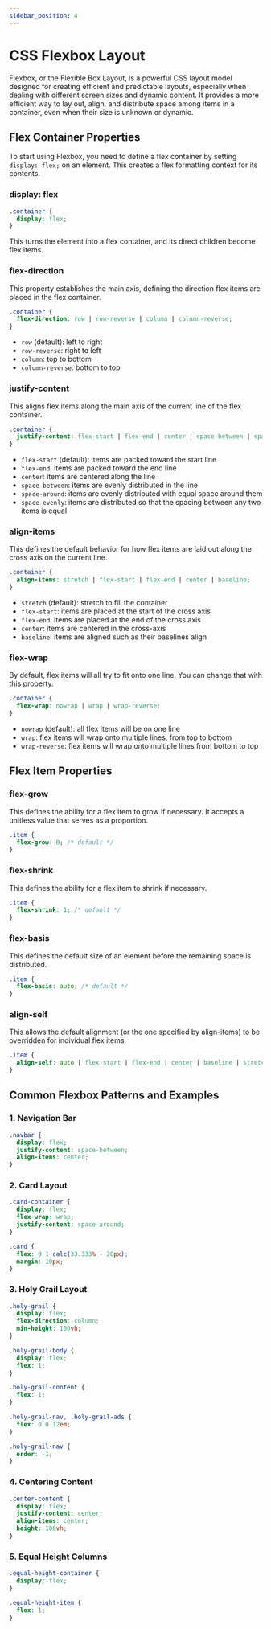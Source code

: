 ```yaml
---
sidebar_position: 4
---
```


# CSS Flexbox Layout

Flexbox, or the Flexible Box Layout, is a powerful CSS layout model designed for creating efficient and predictable layouts, especially when dealing with different screen sizes and dynamic content. It provides a more efficient way to lay out, align, and distribute space among items in a container, even when their size is unknown or dynamic.

## Flex Container Properties

To start using Flexbox, you need to define a flex container by setting `display: flex;` on an element. This creates a flex formatting context for its contents.

### display: flex

```css
.container {
  display: flex;
}
```

This turns the element into a flex container, and its direct children become flex items.

### flex-direction

This property establishes the main axis, defining the direction flex items are placed in the flex container.

```css
.container {
  flex-direction: row | row-reverse | column | column-reverse;
}
```

- `row` (default): left to right
- `row-reverse`: right to left
- `column`: top to bottom
- `column-reverse`: bottom to top

### justify-content

This aligns flex items along the main axis of the current line of the flex container.

```css
.container {
  justify-content: flex-start | flex-end | center | space-between | space-around | space-evenly;
}
```

- `flex-start` (default): items are packed toward the start line
- `flex-end`: items are packed toward the end line
- `center`: items are centered along the line
- `space-between`: items are evenly distributed in the line
- `space-around`: items are evenly distributed with equal space around them
- `space-evenly`: items are distributed so that the spacing between any two items is equal

### align-items

This defines the default behavior for how flex items are laid out along the cross axis on the current line.

```css
.container {
  align-items: stretch | flex-start | flex-end | center | baseline;
}
```

- `stretch` (default): stretch to fill the container
- `flex-start`: items are placed at the start of the cross axis
- `flex-end`: items are placed at the end of the cross axis
- `center`: items are centered in the cross-axis
- `baseline`: items are aligned such as their baselines align

### flex-wrap

By default, flex items will all try to fit onto one line. You can change that with this property.

```css
.container {
  flex-wrap: nowrap | wrap | wrap-reverse;
}
```

- `nowrap` (default): all flex items will be on one line
- `wrap`: flex items will wrap onto multiple lines, from top to bottom
- `wrap-reverse`: flex items will wrap onto multiple lines from bottom to top

## Flex Item Properties

### flex-grow

This defines the ability for a flex item to grow if necessary. It accepts a unitless value that serves as a proportion.

```css
.item {
  flex-grow: 0; /* default */
}
```

### flex-shrink

This defines the ability for a flex item to shrink if necessary.

```css
.item {
  flex-shrink: 1; /* default */
}
```

### flex-basis

This defines the default size of an element before the remaining space is distributed.

```css
.item {
  flex-basis: auto; /* default */
}
```

### align-self

This allows the default alignment (or the one specified by align-items) to be overridden for individual flex items.

```css
.item {
  align-self: auto | flex-start | flex-end | center | baseline | stretch;
}
```

## Common Flexbox Patterns and Examples

### 1. Navigation Bar

```css
.navbar {
  display: flex;
  justify-content: space-between;
  align-items: center;
}
```

### 2. Card Layout

```css
.card-container {
  display: flex;
  flex-wrap: wrap;
  justify-content: space-around;
}

.card {
  flex: 0 1 calc(33.333% - 20px);
  margin: 10px;
}
```

### 3. Holy Grail Layout

```css
.holy-grail {
  display: flex;
  flex-direction: column;
  min-height: 100vh;
}

.holy-grail-body {
  display: flex;
  flex: 1;
}

.holy-grail-content {
  flex: 1;
}

.holy-grail-nav, .holy-grail-ads {
  flex: 0 0 12em;
}

.holy-grail-nav {
  order: -1;
}
```

### 4. Centering Content

```css
.center-content {
  display: flex;
  justify-content: center;
  align-items: center;
  height: 100vh;
}
```

### 5. Equal Height Columns

```css
.equal-height-container {
  display: flex;
}

.equal-height-item {
  flex: 1;
}
```

